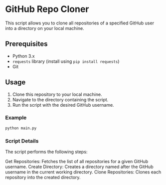 # GitHub Repo Cloner

This script allows you to clone all repositories of a specified GitHub user into a directory on your local machine.

## Prerequisites

- Python 3.x
- `requests` library (install using `pip install requests`)
- Git

## Usage

1. Clone this repository to your local machine.
2. Navigate to the directory containing the script.
3. Run the script with the desired GitHub username.

### Example

```bash
python main.py
```

### Script Details
The script performs the following steps:

Get Repositories: Fetches the list of all repositories for a given GitHub username.
Create Directory: Creates a directory named after the GitHub username in the current working directory.
Clone Repositories: Clones each repository into the created directory.
